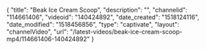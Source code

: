 {
    "title": "Beak Ice Cream Scoop",
    "description": "",
    "channelid": "114661406",
    "videoid": "140424892",
    "date_created": "1518124116",
    "date_modified": "1518456856",
    "type": "captivate",
    "layout": "channelVideo",
    "url": "\/latest-videos\/beak-ice-cream-scoop-mp4\/114661406-140424892"
}